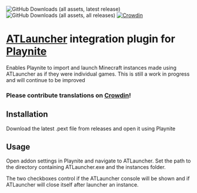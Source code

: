 ![GitHub Downloads (all assets, latest release)](https://img.shields.io/github/downloads/ASchoe311/ATLauncher-Integration/latest/total?label=Latest%20Release%20Downloads)    ![GitHub Downloads (all assets, all releases)](https://img.shields.io/github/downloads/ASchoe311/ATLauncher-Integration/total?label=Lifetime%20Downloads)
[![Crowdin](https://badges.crowdin.net/atlauncher-instance-library/localized.svg)](https://crowdin.com/project/atlauncher-instance-library)

# [ATLauncher](https://atlauncher.com/) integration plugin for [Playnite](https://playnite.link/)

Enables Playnite to import and launch Minecraft instances made using ATLauncher as if they were individual games. 
This is still a work in progress and will continue to be improved

### Please contribute translations on [Crowdin](https://crowdin.com/project/atlauncher-instance-library)!

## Installation

Download the latest .pext file from releases and open it using Playnite

## Usage

Open addon settings in Playnite and navigate to ATLauncher. Set the path to the directory containing ATLauncher.exe and the instances folder.

The two checkboxes control if the ATLauncher console will be shown and if ATLauncher will close itself after launcher an instance.
